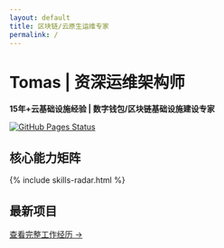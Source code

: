 ```yaml
---
layout: default
title: 区块链/云原生运维专家
permalink: /
---
```


# Tomas | 资深运维架构师
**15年+云基础设施经验 | 数字钱包/区块链基础设施建设专家**

[![GitHub Pages Status](https://img.shields.io/github/deployments/<yourname>/<yourname>.github.io/github-pages?label=Site%20Status)](https://<yourname>.github.io)

## 核心能力矩阵
{% include skills-radar.html %}

## 最新项目
[查看完整工作经历 →](/experience/)

